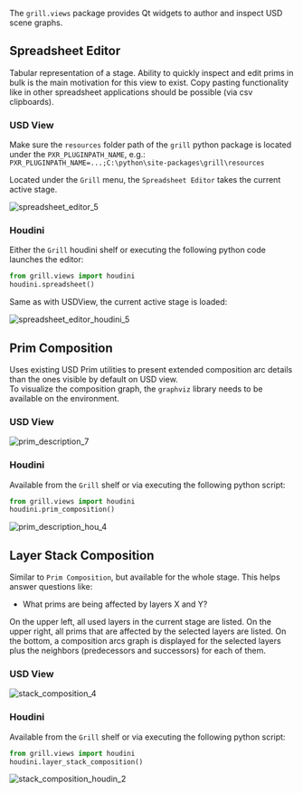 The `grill.views` package provides Qt widgets to author and inspect USD scene graphs.

## Spreadsheet Editor

Tabular representation of a stage. Ability to quickly inspect and edit prims in bulk is the main motivation for this view to exist.
Copy pasting functionality like in other spreadsheet applications should be possible (via csv clipboards). 

### USD View

Make sure the `resources` folder path of the `grill` python package is located under the 
`PXR_PLUGINPATH_NAME`, e.g.:
`PXR_PLUGINPATH_NAME=...;C:\python\site-packages\grill\resources`

Located under the `Grill` menu, the `Spreadsheet Editor` takes the current active stage.

![spreadsheet_editor_5](https://user-images.githubusercontent.com/8294116/99148142-3e9af200-26da-11eb-9a9d-3c63a3c32ccb.gif)

### Houdini

Either the `Grill` houdini shelf or executing the following python code launches the editor:

```python
from grill.views import houdini
houdini.spreadsheet()
``` 

Same as with USDView, the current active stage is loaded:

![spreadsheet_editor_houdini_5](https://user-images.githubusercontent.com/8294116/99145748-57e57380-26c5-11eb-847f-ea01f023caf0.gif)

## Prim Composition

Uses existing USD Prim utilities to present extended composition arc details than the ones visible by default on USD view.  
To visualize the composition graph, the `graphviz` library needs to be available on the environment. 

### USD View

![prim_description_7](https://user-images.githubusercontent.com/8294116/98809052-1f4d5c00-2471-11eb-965d-43cea0c57322.gif)

### Houdini

Available from the `Grill` shelf or via executing the following python script:
```python
from grill.views import houdini
houdini.prim_composition()
``` 

![prim_description_hou_4](https://user-images.githubusercontent.com/8294116/98945804-1dee6300-2547-11eb-8e9b-3f0211af6f3c.gif)

## Layer Stack Composition

Similar to `Prim Composition`, but available for the whole stage.
This helps answer questions like:

- What prims are being affected by layers X and Y?

On the upper left, all used layers in the current stage are listed.
On the upper right, all prims that are affected by the selected layers are listed.
On the bottom, a composition arcs graph is displayed for the selected layers plus the neighbors (predecessors and successors) for each of them.     
 
### USD View

![stack_composition_4](https://user-images.githubusercontent.com/8294116/100603669-8a47cf80-3359-11eb-85fd-ce0e2aa96d60.gif)

### Houdini
Available from the `Grill` shelf or via executing the following python script:
```python
from grill.views import houdini
houdini.layer_stack_composition()
```

![stack_composition_houdin_2](https://user-images.githubusercontent.com/8294116/100744825-7cb24880-3432-11eb-8906-9c2c4019678e.gif)
